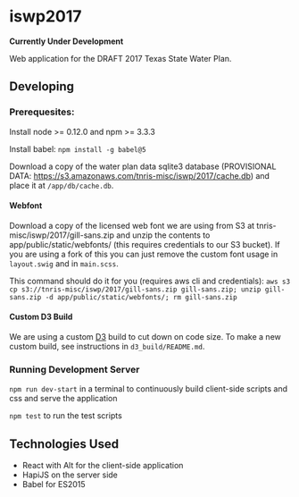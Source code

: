 # iswp2017

**Currently Under Development**

Web application for the DRAFT 2017 Texas State Water Plan.

## Developing

### Prerequesites:

Install node >= 0.12.0 and npm >= 3.3.3

Install babel: `npm install -g babel@5`

Download a copy of the water plan data sqlite3 database (PROVISIONAL DATA: https://s3.amazonaws.com/tnris-misc/iswp/2017/cache.db) and place it at `/app/db/cache.db`.

#### Webfont

Download a copy of the licensed web font we are using from S3 at tnris-misc/iswp/2017/gill-sans.zip and unzip the contents to app/public/static/webfonts/ (this requires credentials to our S3 bucket). If you are using a fork of this you can just remove the custom font usage in `layout.swig` and in `main.scss`.

This command should do it for you (requires aws cli and credentials): `aws s3 cp s3://tnris-misc/iswp/2017/gill-sans.zip gill-sans.zip; unzip gill-sans.zip -d app/public/static/webfonts/; rm gill-sans.zip`

#### Custom D3 Build

We are using a custom [D3](http://d3js.org/) build to cut down on code size. To make a new custom build, see instructions in `d3_build/README.md`.

### Running Development Server

`npm run dev-start` in a terminal to continuously build client-side scripts and css and serve the application

`npm test` to run the test scripts

## Technologies Used

* React with Alt for the client-side application
* HapiJS on the server side
* Babel for ES2015
